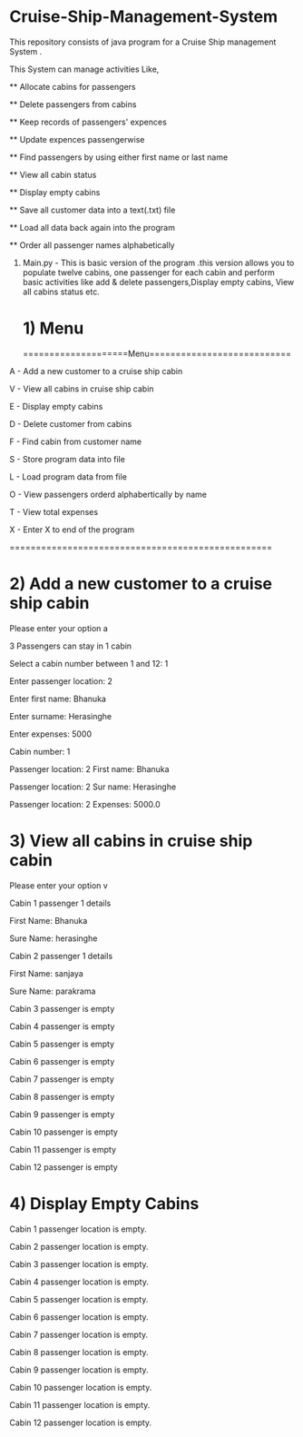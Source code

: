 # Cruise-Ship-Management-System

This repository consists of java program for a Cruise Ship management System .

This System can manage activities Like,

** Allocate cabins for passengers

** Delete passengers from cabins

** Keep records of passengers' expences

** Update expences passengerwise

** Find passengers by using either first name or last name

** View all cabin status

** Display empty cabins

** Save all customer data into a text(.txt) file

** Load all data back again into the program

** Order all passenger names alphabetically

1) Main.py - This is basic version of the program .this version allows you to populate twelve cabins, one passenger for each cabin and perform basic activities like add & delete passengers,Display empty cabins, View all cabins status etc.

   <h1> 1) Menu </h1>

   ====================Menu===========================
   
A - Add a new customer to a cruise ship cabin

V - View all cabins in cruise ship cabin

E - Display empty cabins

D - Delete customer from cabins

F - Find cabin from customer name

S - Store program data into file

L - Load program data from file

O - View passengers orderd alphabertically by name

T - View total expenses

X - Enter X to end of  the program

==================================================

<h1> 2) Add a new customer to a cruise ship cabin</h1>

Please enter your option 
a

3 Passengers can stay in 1 cabin

Select a cabin number between 1 and 12: 1

Enter passenger location: 2

Enter first name: Bhanuka

Enter surname: Herasinghe

Enter expenses: 5000

Cabin number: 1

Passenger location: 2 First name: Bhanuka

Passenger location: 2 Sur name: Herasinghe

Passenger location: 2 Expenses: 5000.0

<h1> 3) View all cabins in cruise ship cabin </h1>

Please enter your option 
v

Cabin 1 passenger 1 details

First Name: Bhanuka

Sure Name: herasinghe

Cabin 2 passenger 1 details

First Name: sanjaya

Sure Name: parakrama

Cabin 3 passenger  is empty

Cabin 4 passenger  is empty

Cabin 5 passenger  is empty

Cabin 6 passenger  is empty

Cabin 7 passenger  is empty

Cabin 8 passenger  is empty

Cabin 9 passenger  is empty

Cabin 10 passenger  is empty

Cabin 11 passenger  is empty

Cabin 12 passenger  is empty

<h1> 4) Display Empty Cabins </h1>

Cabin 1 passenger location  is empty.

Cabin 2 passenger location  is empty.

Cabin 3 passenger location  is empty.

Cabin 4 passenger location  is empty.

Cabin 5 passenger location  is empty.

Cabin 6 passenger location  is empty.

Cabin 7 passenger location  is empty.

Cabin 8 passenger location  is empty.

Cabin 9 passenger location  is empty.

Cabin 10 passenger location  is empty.

Cabin 11 passenger location  is empty.

Cabin 12 passenger location  is empty. 

